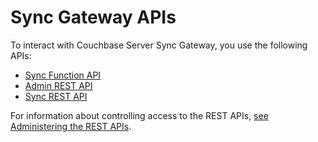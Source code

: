 # Sync Gateway APIs

To interact with Couchbase Server Sync Gateway, you use the following APIs:

* [Sync Function API](#sync-function-api)
* [Admin REST API](#admin-rest-api)
* [Sync REST API](#sync-rest-api)

For information about controlling access to the REST APIs, [see Administering the REST APIs](#administering-the-rest-apis).